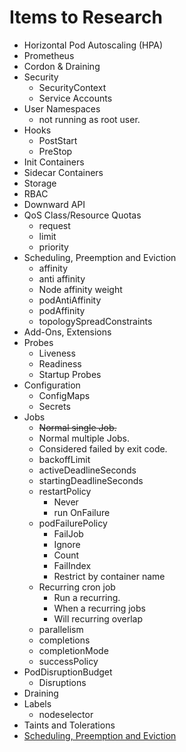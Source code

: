 # Items to Research

- Horizontal Pod Autoscaling (HPA)
- Prometheus
- Cordon & Draining
- Security
  - SecurityContext
  - Service Accounts
- User Namespaces
  - not running as root user.
- Hooks
  - PostStart
  - PreStop
- Init Containers
- Sidecar Containers
- Storage
- RBAC
- Downward API
- QoS Class/Resource Quotas
  - request
  - limit
  - priority
- Scheduling, Preemption and Eviction
  - affinity
  - anti affinity
  - Node affinity weight
  - podAntiAffinity
  - podAffinity
  - topologySpreadConstraints
- Add-Ons, Extensions
- Probes
  - Liveness
  - Readiness
  - Startup Probes
- Configuration
  - ConfigMaps
  - Secrets
- Jobs
  - ~~Normal single Job.~~
  - Normal multiple Jobs.
  - Considered failed by exit code.
  - backoffLimit
  - activeDeadlineSeconds
  - startingDeadlineSeconds  
  - restartPolicy
    - Never
    - run OnFailure
  - podFailurePolicy
    - FailJob
    - Ignore
    - Count
    - FailIndex
    - Restrict by container name
  - Recurring cron job
    - Run a recurring.
    - When a recurring jobs
    - Will recurring overlap
  - parallelism
  - completions
  - completionMode
  - successPolicy
- PodDisruptionBudget
  - Disruptions
- Draining
- Labels
  - nodeselector
- Taints and Tolerations
- [Scheduling, Preemption and Eviction](https://kubernetes.io/docs/concepts/scheduling-eviction/)
